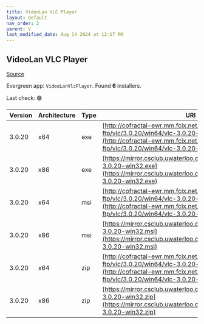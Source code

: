 ```yaml
---
title: VideoLan VLC Player 
layout: default
nav_order: 2
parent: V
last_modified_date: Aug 14 2024 at 12:17 PM
---
```


## VideoLan VLC Player 

[Source](https://www.videolan.org/vlc/)

Evergreen app: `VideoLanVlcPlayer`. Found **6** installers.

Last check: 🟢

| Version | Architecture | Type | URI                                                                                                                                                                        |
| ------- | ------------ | ---- | -------------------------------------------------------------------------------------------------------------------------------------------------------------------------- |
| 3.0.20  | x64          | exe  | [http://cofractal-ewr.mm.fcix.net/videolan-ftp/vlc/3.0.20/win64/vlc-3.0.20-win64.exe](http://cofractal-ewr.mm.fcix.net/videolan-ftp/vlc/3.0.20/win64/vlc-3.0.20-win64.exe) |
| 3.0.20  | x86          | exe  | [https://mirror.csclub.uwaterloo.ca/vlc/vlc/3.0.20/win32/vlc-3.0.20-win32.exe](https://mirror.csclub.uwaterloo.ca/vlc/vlc/3.0.20/win32/vlc-3.0.20-win32.exe)               |
| 3.0.20  | x64          | msi  | [http://cofractal-ewr.mm.fcix.net/videolan-ftp/vlc/3.0.20/win64/vlc-3.0.20-win64.msi](http://cofractal-ewr.mm.fcix.net/videolan-ftp/vlc/3.0.20/win64/vlc-3.0.20-win64.msi) |
| 3.0.20  | x86          | msi  | [https://mirror.csclub.uwaterloo.ca/vlc/vlc/3.0.20/win32/vlc-3.0.20-win32.msi](https://mirror.csclub.uwaterloo.ca/vlc/vlc/3.0.20/win32/vlc-3.0.20-win32.msi)               |
| 3.0.20  | x64          | zip  | [http://cofractal-ewr.mm.fcix.net/videolan-ftp/vlc/3.0.20/win64/vlc-3.0.20-win64.zip](http://cofractal-ewr.mm.fcix.net/videolan-ftp/vlc/3.0.20/win64/vlc-3.0.20-win64.zip) |
| 3.0.20  | x86          | zip  | [https://mirror.csclub.uwaterloo.ca/vlc/vlc/3.0.20/win32/vlc-3.0.20-win32.zip](https://mirror.csclub.uwaterloo.ca/vlc/vlc/3.0.20/win32/vlc-3.0.20-win32.zip)               |
